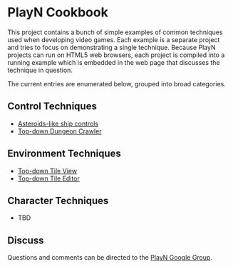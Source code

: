 # PlayN Cookbook

This project contains a bunch of simple examples of common techniques used when developing video
games. Each example is a separate project and tries to focus on demonstrating a single technique.
Because PlayN projects can run on HTML5 web browsers, each project is compiled into a running
example which is embedded in the web page that discusses the technique in question.

The current entries are enumerated below, grouped into broad categories.

## Control Techniques

  * [Asteroids-like ship controls](http://threerings.github.io/playn-cookbook/control/asteroids/)
  * [Top-down Dungeon Crawler](http://threerings.github.io/playn-cookbook/control/dungeon/)

## Environment Techniques

  * [Top-down Tile View](http://threerings.github.io/playn-cookbook/environs/toptiles/)
  * [Top-down Tile Editor](http://threerings.github.io/playn-cookbook/environs/topeditor/)

## Character Techniques

  * TBD

## Discuss

Questions and comments can be directed to the [PlayN Google Group].

[PlayN Google Group]: http://groups.google.com/group/playn

